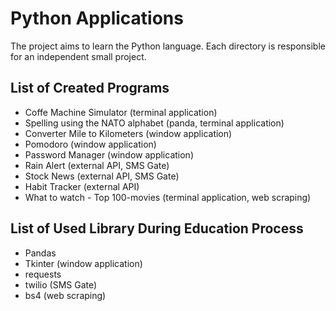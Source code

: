 # Python Applications
The project aims to learn the Python language. Each directory is responsible for an independent small project.

## List of Created Programs
* Coffe Machine Simulator (terminal application)
* Spelling using the NATO alphabet (panda, terminal application)
* Converter Mile to Kilometers (window application)
* Pomodoro (window application)
* Password Manager (window application)
* Rain Alert (external API, SMS Gate)
* Stock News (external API, SMS Gate)
* Habit Tracker (external API)
* What to watch - Top 100-movies (terminal application, web scraping)

## List of Used Library During Education Process
* Pandas
* Tkinter (window application)
* requests
* twilio (SMS Gate)
* bs4 (web scraping)